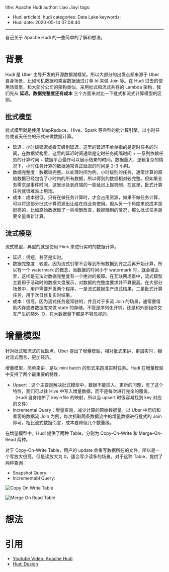 title: Apache Hudi 
author: Liao Jiayi
tags:
  - Hudi
articleId: hudi
categories: Data Lake
keywords:
  - Hudi
date: 2020-05-14 07:08:40
---
自己关于 Apache Hudi 的一些简单的了解和想法。

# 背景

Hudi 是 Uber 主导开发的开源数据湖框架。所以大部分的出发点都来源于 Uber 自身场景，比如司机数据和乘客数据通过订单 Id 来做 Join 等。在 Hudi 过去的使用场景里，和大部分公司的架构类似，采用批式和流式共存的 Lambda 架构，我们先从 **延迟，数据完整度还有成本** 三个方面来对比一下批式和流式计算模型的区别。

## 批式模型

批式模型就是使用 MapReduce、Hive、Spark 等典型的批计算引擎，以小时任务或者天任务的形式来做数据计算。

* 延迟：小时级延迟或者天级别延迟。这里的延迟不单单指的是定时任务的时间，在数据架构里，这里的延迟时间通常是定时任务间隔时间 + 一系列依赖任务的计算时间 + 数据平台最终可以展示结果的时间。数据量大、逻辑复杂的情况下，小时任务计算的数据通常真正延迟的时间是 2-3 小时。
* 数据完整度：数据较完整。以处理时间为例，小时级别的任务，通常计算的原始数据已经包含了小时内的所有数据，所以得到的数据相对较完整。但如果业务需求是事件时间，这里涉及到终端的一些延迟上报机制，在这里，批式计算任务就很难派上用场。
* 成本：成本很低。只有在做任务计算时，才会占用资源，如果不做任务计算，可以将这部分批式计算资源出让给在线业务使用。但从另一个角度来说成本是挺高的，比如原始数据做了一些增删改查，数据晚到的情况，那么批式任务是要全量重新计算。

## 流式模型

流式模型，典型的就是使用 Flink 来进行实时的数据计算。

* 延迟：很短，甚至是实时。
* 数据完整度：较差。因为流式引擎不会等到所有数据到齐之后再开始计算，所以有一个 watermark 的概念，当数据的时间小于 watermark 时，就会被丢弃，这样是无法对数据完整度有一个绝对的报障。在互联网场景中，流式模型主要用于活动时的数据大盘展示，对数据的完整度要求并不算很高。在大部分场景中，用户需要开发两个程序，一是流式数据生产流式结果，二是批式计算任务，用于次日修复实时结果。
* 成本：很高。因为流式任务是常驻的，并且对于多流 Join 的场景，通常要借助内存或者数据库来做 state 的存储，不管是序列化开销，还是和外部组件交互产生的额外 IO，在大数据量下都是不容忽视的。

# 增量模型

针对批式和流式的优缺点，Uber 提出了增量模型，相对批式来讲，更加实时，相对流式而言，更加经济。

增量模型，简单来讲，是以 mini batch 的形式来跑准实时任务。Hudi 在增量模型中支持了两个最重要的特性，

* Upsert：这个主要是解决批式模型中，数据不能插入、更新的问题，有了这个特性，我们可以往 Hive 中写入增量数据，而不是每次进行完全的覆盖。（Hudi 自身维护了 key->file 的映射，所以当 upsert 时很容易找到 key 对应的文件）
* Incremental Query：增量查询，减少计算的原始数据量。以 Uber 中司机和乘客的数据流 Join 为例，每次抓取两条数据流中的增量数据进行批式的 Join 即可，相比流式数据而言，成本要降低几个数量级。

在增量模型中，Hudi 提供了两种 Table，分别为 Copy-On-Write 和 Merge-On-Read 两种。

对于 Copy-On-Write Table，用户的 update 会重写数据所在的文件，所以是一个写放大很高，但是读放大为 0，适合写少读多的场景。对于这种 Table，提供了两种查询：

* Snapshot Query:
* Incrementabl Query:

![Copy On Write Table](http://www.liaojiayi.com/assets/hudi-cow-1.gif)

![Merge On Read Table](http://www.liaojiayi.com/assets/hudi-mor-2.gif)

# 想法

# 引用

* [Youtube Video: Apache Hudi](https://www.youtube.com/watch?v=1w3IpavhSWA&t=354s)
* [Hudi Design](https://cwiki.apache.org/confluence/display/HUDI/Design+And+Architecture?from=from_parent_docs#DesignAndArchitecture-Index)